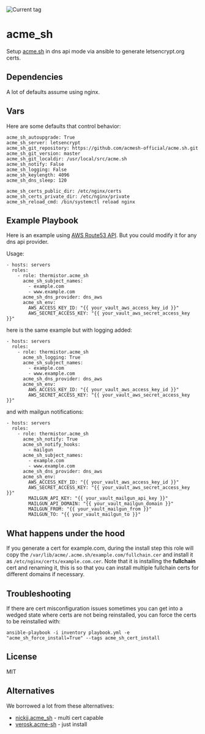 ![Current tag](https://img.shields.io/github/tag/thermistor/acme_sh.svg)

# acme_sh

Setup [acme.sh](https://github.com/acmesh-official/acme.sh) in dns api mode via ansible to generate letsencrypt.org certs.

## Dependencies

A lot of defaults assume using nginx.

## Vars

Here are some defaults that control behavior:

    acme_sh_autoupgrade: True
    acme_sh_server: letsencrypt
    acme_sh_git_repository: https://github.com/acmesh-official/acme.sh.git
    acme_sh_git_version: master
    acme_sh_git_localdir: /usr/local/src/acme.sh
    acme_sh_notify: False
    acme_sh_logging: False
    acme_sh_keylength: 4096
    acme_sh_dns_sleep: 120

    acme_sh_certs_public_dir: /etc/nginx/certs
    acme_sh_certs_private_dir: /etc/nginx/private
    acme_sh_reload_cmd: /bin/systemctl reload nginx

## Example Playbook

Here is an example using [AWS Route53 API](https://github.com/Neilpang/acme.sh/wiki/How-to-use-Amazon-Route53-API). But you could modify it for any dns api provider.

Usage:

    - hosts: servers
      roles:
        - role: thermistor.acme_sh
          acme_sh_subject_names:
            - example.com
            - www.example.com
          acme_sh_dns_provider: dns_aws
          acme_sh_env:
            AWS_ACCESS_KEY_ID: "{{ your_vault_aws_access_key_id }}"
            AWS_SECRET_ACCESS_KEY: "{{ your_vault_aws_secret_access_key }}"

here is the same example but with logging added:

    - hosts: servers
      roles:
        - role: thermistor.acme_sh
          acme_sh_logging: True
          acme_sh_subject_names:
            - example.com
            - www.example.com
          acme_sh_dns_provider: dns_aws
          acme_sh_env:
            AWS_ACCESS_KEY_ID: "{{ your_vault_aws_access_key_id }}"
            AWS_SECRET_ACCESS_KEY: "{{ your_vault_aws_secret_access_key }}"

and with mailgun notifications:

    - hosts: servers
      roles:
        - role: thermistor.acme_sh
          acme_sh_notify: True
          acme_sh_notify_hooks:
            - mailgun
          acme_sh_subject_names:
            - example.com
            - www.example.com
          acme_sh_dns_provider: dns_aws
          acme_sh_env:
            AWS_ACCESS_KEY_ID: "{{ your_vault_aws_access_key_id }}"
            AWS_SECRET_ACCESS_KEY: "{{ your_vault_aws_secret_access_key }}"
            MAILGUN_API_KEY: "{{ your_vault_mailgun_api_key }}"
            MAILGUN_API_DOMAIN: "{{ your_vault_mailgun_domain }}"
            MAILGUN_FROM: "{{ your_vault_mailgun_from }}"
            MAILGUN_TO: "{{ your_vault_mailgun_to }}"

## What happens under the hood

If you generate a cert for example.com, during the install step this role will copy the `/var/lib/acme/.acme.sh/example.com/fullchain.cer` and install it as `/etc/nginx/certs/example.com.cer`. Note that it is installing the **fullchain**
 cert and renaming it, this is so that you can install multiple fullchain certs for different domains if necessary.

## Troubleshooting

If there are cert misconfiguration issues sometimes you can get into a wedged state where certs are not being reinstalled, you can force the certs to be reinstalled with:

    ansible-playbook -i inventory playbook.yml -e "acme_sh_force_install=True" --tags acme_sh_cert_install

## License

MIT

## Alternatives

We borrowed a lot from these alternatives:

* [nickjj.acme_sh](https://galaxy.ansible.com/nickjj/acme_sh) - multi cert capable
* [verosk.acme-sh](https://galaxy.ansible.com/verosk/acme-sh) - just install
